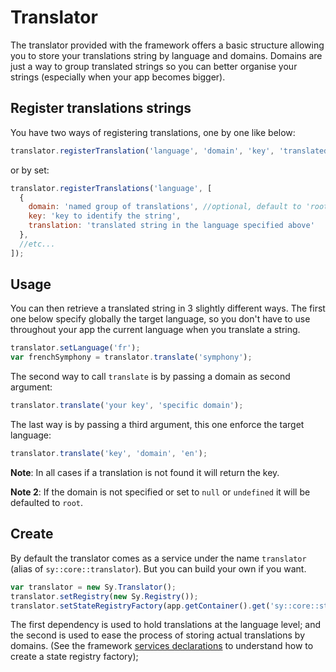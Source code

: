 # Translator

The translator provided with the framework offers a basic structure allowing you to store your translations string by language and domains. Domains are just a way to group translated strings so you can better organise your strings (especially when your app becomes bigger).

## Register translations strings

You have two ways of registering translations, one by one like below:
```js
translator.registerTranslation('language', 'domain', 'key', 'translated string');
```
or by set:
```js
translator.registerTranslations('language', [
  {
    domain: 'named group of translations', //optional, default to 'root'
    key: 'key to identify the string',
    translation: 'translated string in the language specified above'
  },
  //etc...
]);
```

## Usage

You can then retrieve a translated string in 3 slightly different ways. The first one below specify globally the target language, so you don't have to use throughout your app the current language when you translate a string.
```js
translator.setLanguage('fr');
var frenchSymphony = translator.translate('symphony');
```

The second way to call `translate` is by passing a domain as second argument:
```js
translator.translate('your key', 'specific domain');
```

The last way is by passing a third argument, this one enforce the target language:
```js
translator.translate('key', 'domain', 'en');
```

**Note**: In all cases if a translation is not found it will return the key.

**Note 2**: If the domain is not specified or set to `null` or `undefined` it will be defaulted to `root`.


## Create

By default the translator comes as a service under the name `translator` (alias of `sy::core::translator`). But you can build your own if you want.
```js
var translator = new Sy.Translator();
translator.setRegistry(new Sy.Registry());
translator.setStateRegistryFactory(app.getContainer().get('sy::core::stateregistry::factory'));
```

The first dependency is used to hold translations at the language level; and the second is used to ease the process of storing actual translations by domains. (See the framework [services declarations](../src/FrameworkBundle/Config/Service.js) to understand how to create a state registry factory);